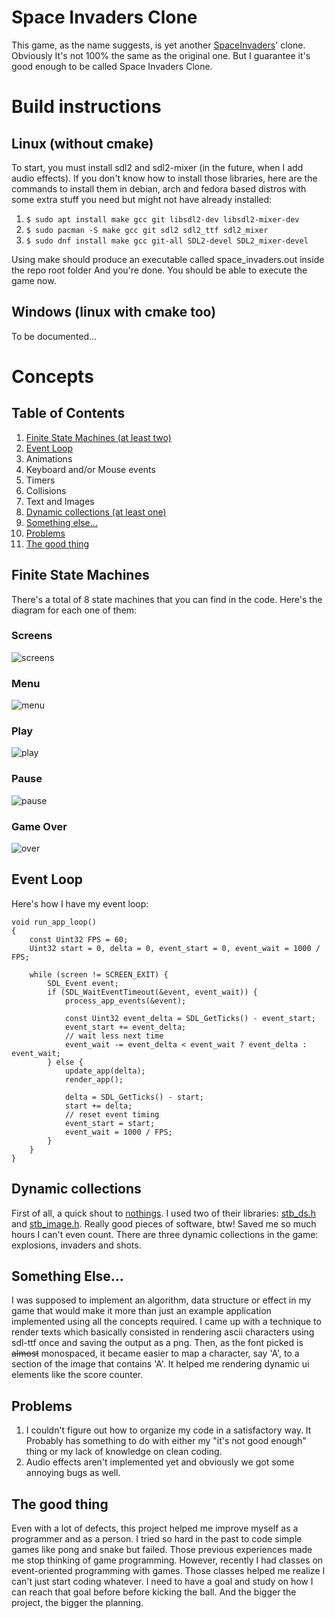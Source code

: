 # Space Invaders Clone

This game, as the name suggests, is yet another
[SpaceInvaders](https://en.wikipedia.org/wiki/Space_Invaders)' clone.
Obviously It's not 100% the same as the original one.
But I guarantee it's good enough to be called Space Invaders Clone.

# Build instructions
## Linux (without cmake)

To start, you must install sdl2 and sdl2-mixer (in the future, when I add audio effects).
If you don't know how to install those libraries, here are the commands to install them in debian,
arch and fedora based distros with some extra stuff you need but might not have already installed:

1. `$ sudo apt install make gcc git libsdl2-dev libsdl2-mixer-dev`
2. `$ sudo pacman -S make gcc git sdl2 sdl2_ttf sdl2_mixer`
3. `$ sudo dnf install make gcc git-all SDL2-devel SDL2_mixer-devel`

Using make should produce an executable called space_invaders.out inside the repo root folder
And you're done. You should be able to execute the game now.

## Windows (linux with cmake too)

To be documented...

# Concepts
## Table of Contents

1.  [Finite State Machines (at least two)](#finite-state-machines)
2.  [Event Loop](#event-loop)
3.  Animations
4.  Keyboard and/or Mouse events
5.  Timers
6.  Collisions
7.  Text and Images
8.  [Dynamic collections (at least one)](#dynamic-collections)
9.  [Something else...](#something-else)
10. [Problems](#problems)
11. [The good thing](#the-good-thing)

## Finite State Machines

There's a total of 8 state machines that you can find in the code.
Here's the diagram for each one of them:

### Screens
![screens](readme/fsm/screens.png "screens")
### Menu
![menu](readme/fsm/menu.png "menu")
### Play
![play](readme/fsm/play.png "play")
### Pause
![pause](readme/fsm/pause.png "pause")
### Game Over
![over](readme/fsm/over.png "over")

## Event Loop

Here's how I have my event loop:
```
void run_app_loop()
{
    const Uint32 FPS = 60;
    Uint32 start = 0, delta = 0, event_start = 0, event_wait = 1000 / FPS;

    while (screen != SCREEN_EXIT) {
        SDL_Event event;
        if (SDL_WaitEventTimeout(&event, event_wait)) {
            process_app_events(&event);

            const Uint32 event_delta = SDL_GetTicks() - event_start;
            event_start += event_delta;
            // wait less next time
            event_wait -= event_delta < event_wait ? event_delta : event_wait;
        } else {
            update_app(delta);
            render_app();
        
            delta = SDL_GetTicks() - start;
            start += delta;
            // reset event timing
            event_start = start;
            event_wait = 1000 / FPS;
        }
    }
}
```

## Dynamic collections

First of all, a quick shout to [nothings](https://github.com/nothings).
I used two of their libraries: [stb_ds.h](https://github.com/nothings/stb/blob/master/stb_ds.h)
and [stb_image.h](https://github.com/nothings/stb/blob/master/stb_image.h).
Really good pieces of software, btw! Saved me so much hours I can't even count.
There are three dynamic collections in the game: explosions, invaders and shots.

## Something Else...

I was supposed to implement an algorithm, data structure or effect in my game
that would make it more than just an example application implemented using all the concepts required.
I came up with a technique to render texts which basically consisted in rendering ascii characters
using sdl-ttf once and saving the output as a png. Then, as the font picked is ~~almost~~ monospaced,
it became easier to map a character, say 'A', to a section of the image that contains 'A'.
It helped me rendering dynamic ui elements like the score counter.

## Problems

1. I couldn't figure out how to organize my code in a satisfactory way.
It Probably has something to do with either my "it's not good enough" thing or my lack of knowledge on clean coding.
2. Audio effects aren't implemented yet and obviously we got some annoying bugs as well.

## The good thing

Even with a lot of defects, this project helped me improve myself as a programmer and as a person.
I tried so hard in the past to code simple games like pong and snake but failed. Those previous experiences
made me stop thinking of game programming. However, recently I had classes on event-oriented programming with games.
Those classes helped me realize I can't just start coding whatever. I need to have a goal and study on how I can
reach that goal before before kicking the ball. And the bigger the project, the bigger the planning.
